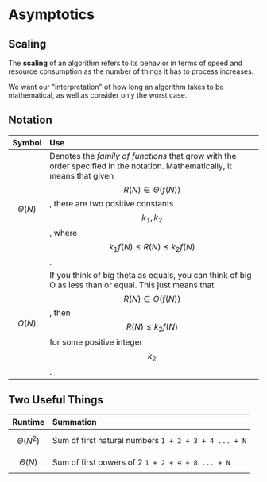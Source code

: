 # Asymptotics

## Scaling

The **scaling** of an algorithm refers to its behavior in terms of speed and resource consumption as the number of things it has to process increases. 

We want our "interpretation" of how long an algorithm takes to be mathematical, as well as consider only the worst case.

## Notation

| Symbol | Use |
| :--- | :--- |
| $$\Theta(N)$$  | Denotes the _family of functions_ that grow with the order specified in the notation. Mathematically, it means that given $$R(N) \in \Theta(f(N))$$ , there are two positive constants $$k_1,k_2$$ , where $$k_1f(N)\leq R(N)\leq k_2f(N)$$. |
| $$O(N)$$  | If you think of big theta as equals, you can think of big O as less than or equal. This just means that $$R(N) \in O(f(N))$$ , then $$R(N)\leq k_2f(N)$$ for some positive integer $$k_2$$. |

## Two Useful Things

| Runtime | Summation |
| :--- | :--- |
| $$\Theta(N^2)$$  | Sum of first natural numbers `1 + 2 + 3 + 4 ... + N` |
| $$\Theta(N)$$  | Sum of first powers of 2 `1 + 2 + 4 + 8 ... + N` |



